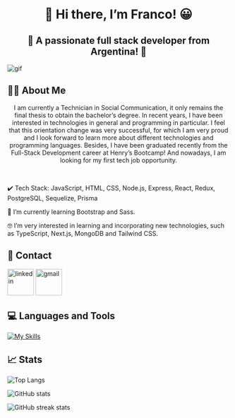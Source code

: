 <h1 align="center">👋 Hi there, I’m Franco! 😀</h1>
<h2 align="center">🚀 A passionate full stack developer from Argentina! 🚀</h2>
<img src="https://github.com/Francormin/Francormin/blob/main/assets/profile-gif.gif" alt="gif" />

## 👨‍💻 About Me
<p align="center">I am currently a Technician in Social Communication, it only remains the final thesis to obtain the bachelor’s degree. In recent years, I have been interested in technologies in general and programming in particular. I feel that this orientation change was very successful, for which I am very proud and I look forward to learn more about different technologies and programming languages. Besides, I have been graduated recently from the Full-Stack Development career at Henry’s Bootcamp! And nowadays, I am looking for my first tech job opportunity.</p>
<br>

✔️ Tech Stack: JavaScript, HTML, CSS, Node.js, Express, React, Redux, PostgreSQL, Sequelize, Prisma

🌱 I’m currently learning Bootstrap and Sass.

🤓 I’m very interested in learning and incorporating new technologies, such as TypeScript, Next.js, MongoDB and Tailwind CSS.

## 🔗 Contact
[<img src="https://cdn-icons-png.flaticon.com/512/145/145807.png" alt="linkedin" height="60">](https://www.linkedin.com/in/franco-corniglione/)
[<img src="https://cdn-icons-png.flaticon.com/512/732/732200.png" alt="gmail" height="60">](mailto:francocorniglione5@gmail.com)
<br>

## 💻 Languages and Tools
[![My Skills](https://skillicons.dev/icons?i=js,html,css,nodejs,express,react,redux,postgres,prisma,git,github,vscode,figma)](https://skillicons.dev)
<br>

## 📈 Stats
![Top Langs](https://github-readme-stats-sigma-five.vercel.app/api/top-langs/?username=Francormin&theme=dark)

![GitHub stats](https://github-readme-stats-sigma-five.vercel.app/api?username=francormin&show_icons=true&theme=dark)

![GitHub streak stats](https://streak-stats.demolab.com/?user=Francormin&theme=dark)
